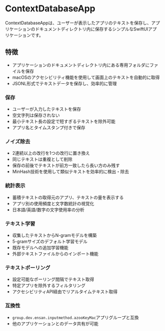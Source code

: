 # ContextDatabaseApp

ContextDatabaseAppは、ユーザーが表示したアプリのテキストを保存し、アプリケーションのドキュメントディレクトリ内に保存するシンプルなSwiftUIアプリケーションです。

## 特徴

- アプリケーションのドキュメントディレクトリ内にある専用フォルダにファイルを保存
- macOSのアクセシビリティ機能を使用して画面上のテキストを自動的に取得
- JSONL形式でテキストデータを保存し、効率的に管理

### 保存
- ユーザーが入力したテキストを保存
- 空文字列は保存されない
- 最小テキスト長の設定で短すぎるテキストを除外可能
- アプリ名とタイムスタンプ付きで保存

### ノイズ除去
- 2連続以上の改行を1つの改行に置き換え
- 同じテキストは重複として削除
- 保存の前後でテキストが前方一致したら長い方のみ残す
- MinHash技術を使用して類似テキストを効率的に検出・除去

### 統計表示
- 蓄積テキストの取得元のアプリ、テキストの量を表示する
- アプリ別の使用頻度と文字数統計の視覚化
- 日本語/英語/数字の文字使用率の分析

### テキスト学習
- 収集したテキストからN-gramモデルを構築
- 5-gramサイズのデフォルト学習モデル
- 既存モデルへの追加学習機能
- 外部テキストファイルからのインポート機能

### テキストポーリング
- 設定可能なポーリング間隔でテキスト取得
- 特定アプリを除外するフィルタリング
- アクセシビリティAPI経由でリアルタイムテキスト取得

### 互換性
- `group.dev.ensan.inputmethod.azooKeyMac`アプリグループと互換
- 他のアプリケーションとのデータ共有が可能
